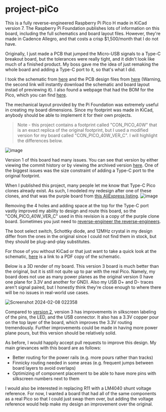 # project-piCo

This is a fully reverse-engineered Raspberry Pi Pico H made in KiCad version 7. The Raspberry Pi Foundation publishes lots of information on this board, including the full schematics and board layout files. However, they're made in Cadence Allegro, and that costs a crisp $1,500/month that I do not have.

Originally, I just made a PCB that jumped the Micro-USB signals to a Type-C breakout board, but the tolerances were really tight, and it didn't look like much of a finished product. My boss gave me the idea of just remaking the whole board and adding a Type-C port to it, so that's what I did.

I took the schematic from [here](https://datasheets.raspberrypi.com/pico/pico-datasheet.pdf#page=25) and the PCB design files from [here](https://datasheets.raspberrypi.com/pico/RPi-Pico-R3-PUBLIC-20200119.zip) (Warning, the second link will instantly download the schematic and board layout instad of previewing it). I also found a webpage that had the BOM for the Pico, which you can find [here](http://www.ntpcb.com/simple/?t175138.html).

The mechanical layout provided by the Pi Foundation was extremely useful in creating my board dimensions. Since my footprint was made in KiCad, anybody should be able to implement it for their own projects.

> Note - this project contains a footprint called "CON_PICO_40W" that is an exact replica of the original footprint, but I used a modified version for my board called "CON_PICO_40W_VER_C". I will highlight the differences below.

![image](https://github.com/sabogalc/project-piCo/assets/53708281/e2d75217-aeb5-4e7a-b6b1-d67d2e49ab80)

Version 1 of this board had many issues. You can see that version by either viewing the commit history or by viewing the archived version [here](https://archive.is/PpIPD). One of the biggest issues was the size constraint of adding a Type-C port to the original footprint.

When I published this project, many people let me know that Type-C Pico clones already exist. As such, I modeled my redesign after one of these clones, and that was the purple board from [this AliExpress listing](https://www.aliexpress.com/item/3256805444428998.html).
![image](https://github.com/sabogalc/project-piCo/assets/53708281/160bd96f-20e4-46b0-b705-9c5adce5a875)

Removing the 4 holes and adding space at the top for the Type-C port vastly improved my ability to design and route this board, so the "CON_PICO_40W_VER_C" used in this revision is a copy of the purple clone board. Sometimes you just need to [reverse-engineer the reverse-engineers](https://youtu.be/FVEQJNRmfDQ?t=431).

The boot select switch, Schottky diode, and 12MHz crystal in my design differ from the ones in the original since I could not find them in stock, but they should be plug-and-play substitutes.

For those of you without KiCad or that just want to take a quick look at the schematic, [here](https://pdfhost.io/v/nnVBIom54_project_piCo) is a link to a PDF copy of the schematic.

Below is a 3D render of my board. This version 3 board is much better than the original, but it is still not quite up to par with the real Pico. Namely, my board does not use as many power planes as the original version (I have one plane for 3.3V and another for GND). Also my USB D+ and D- traces aren't signal paired, but I honestly think they're close enough to where there will be no issues in real-world use cases.

![Screenshot 2024-02-08 022358](https://github.com/sabogalc/project-piCo/assets/53708281/dbabecf5-8f2a-4f78-9f02-148aee7604ff)

Compared to [version 2](https://archive.is/ivA9B), version 3 has improvements in silkscreen labeling of the pins, the LED, and the USB connector. It also has a 3.3V copper pour on the top layer of the board, which improves the 3.3V routing tremendously. Further improvements could be made in having more power plane pours, but this version should be relatively solid.

As before, I would happily accept pull requests to improve this design. My main grievances with this board are as follows:
- Better routing for the power rails (e.g. more pours rather than tracks)
- Finnicky routing needed in some areas (e.g. frequent jumps between board layers to avoid overlaps)
- Optimizing of component placement to be able to have more pins with silkscreen numbers next to them

I would also be interested in replacing R11 with a LM4040 shunt voltage reference. For now, I wanted a board that had all of the same components as a real Pico so that I could just swap them over, but adding the voltage reference would help make my design an improvement over the original.
